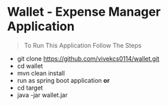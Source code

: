 # Wallet - Expense Manager Application

> To Run This Application Follow The Steps

* git clone https://github.com/vivekcs0114/wallet.git
* cd wallet
* mvn clean install
* run as spring boot application  **or**
* cd target
* java -jar wallet.jar


